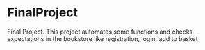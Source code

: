 # FinalProject
Final Project. This project automates some functions and checks expectations in the bookstore like registration, login, add to basket
